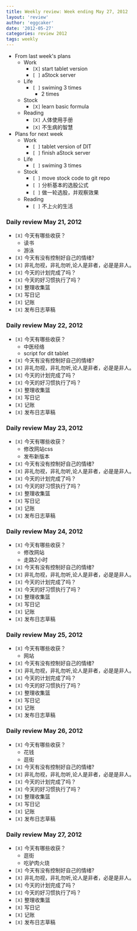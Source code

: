 ```yaml
---
title: Weekly review: Week ending May 27, 2012 
layout: 'review'
author: 'eggcaker'
date: '2012-05-27'
categories: review 2012
tags: weekly
---
```



  * From last week's plans 
    * Work 
      * `[X]` start tablet version 
      * `[ ]` aStock server 
    * Life 
      * `[ ]` swiming 3 times 
        * 2 times 
    * Stock 
      * `[X]` learn basic formula 
    * Reading 
      * `[X]` 人体使用手册 
      * `[X]` 不生病的智慧 
  * Plans for next week 
    * Work 
      * `[ ]` tablet version of DIT 
      * `[ ]` finish aStock server 
    * Life 
      * `[ ]` swiming 3 times 
    * Stock 
      * `[ ]` move stock code to git repo 
      * `[ ]` 分析基本的选股公式 
      * `[ ]` 做一轮选股，并观察效果 
    * Reading 
      * `[ ]` 不上火的生活 

### Daily review May 21, 2012

  * `[X]` 今天有哪些收获？ 
    * 读书 
    * 游泳 
  * `[X]` 今天有没有控制好自己的情绪? 
  * `[X]` 非礼勿视，非礼勿听,论人是非者，必是是非人。 
  * `[X]` 今天的计划完成了吗？ 
  * `[X]` 今天的好习惯执行了吗？ 
  * `[X]` 整理收集篮 
  * `[X]` 写日记 
  * `[X]` 记账 
  * `[X]` 发布日志草稿 

### Daily review May 22, 2012

  * `[X]` 今天有哪些收获？ 
    * 中医经络 
    * script for dit tablet 
  * `[X]` 今天有没有控制好自己的情绪? 
  * `[X]` 非礼勿视，非礼勿听,论人是非者，必是是非人。 
  * `[X]` 今天的计划完成了吗？ 
  * `[X]` 今天的好习惯执行了吗？ 
  * `[X]` 整理收集篮 
  * `[X]` 写日记 
  * `[X]` 记账 
  * `[X]` 发布日志草稿 

### Daily review May 23, 2012

  * `[X]` 今天有哪些收获？ 
    * 修改网站css 
    * 发布新版本 
  * `[X]` 今天有没有控制好自己的情绪? 
  * `[X]` 非礼勿视，非礼勿听,论人是非者，必是是非人。 
  * `[X]` 今天的计划完成了吗？ 
  * `[X]` 今天的好习惯执行了吗？ 
  * `[X]` 整理收集篮 
  * `[X]` 写日记 
  * `[X]` 记账 
  * `[X]` 发布日志草稿 

### Daily review May 24, 2012

  * `[X]` 今天有哪些收获？ 
    * 修改网站 
    * 走路2小时 
  * `[X]` 今天有没有控制好自己的情绪? 
  * `[X]` 非礼勿视，非礼勿听,论人是非者，必是是非人。 
  * `[X]` 今天的计划完成了吗？ 
  * `[X]` 今天的好习惯执行了吗？ 
  * `[X]` 整理收集篮 
  * `[X]` 写日记 
  * `[X]` 记账 
  * `[X]` 发布日志草稿 

### Daily review May 25, 2012

  * `[X]` 今天有哪些收获？ 
    * 网站 
  * `[X]` 今天有没有控制好自己的情绪? 
  * `[X]` 非礼勿视，非礼勿听,论人是非者，必是是非人。 
  * `[X]` 今天的计划完成了吗？ 
  * `[X]` 今天的好习惯执行了吗？ 
  * `[X]` 整理收集篮 
  * `[X]` 写日记 
  * `[X]` 记账 
  * `[X]` 发布日志草稿 

### Daily review May 26, 2012

  * `[X]` 今天有哪些收获？ 
    * 花钱 
    * 逛街 
  * `[X]` 今天有没有控制好自己的情绪? 
  * `[X]` 非礼勿视，非礼勿听,论人是非者，必是是非人。 
  * `[X]` 今天的计划完成了吗？ 
  * `[X]` 今天的好习惯执行了吗？ 
  * `[X]` 整理收集篮 
  * `[X]` 写日记 
  * `[X]` 记账 
  * `[X]` 发布日志草稿 

### Daily review May 27, 2012

  * `[X]` 今天有哪些收获？ 
    * 逛街 
    * 吃驴肉火烧 
  * `[X]` 今天有没有控制好自己的情绪? 
  * `[X]` 非礼勿视，非礼勿听,论人是非者，必是是非人。 
  * `[X]` 今天的计划完成了吗？ 
  * `[X]` 今天的好习惯执行了吗？ 
  * `[X]` 整理收集篮 
  * `[X]` 写日记 
  * `[X]` 记账 
  * `[X]` 发布日志草稿 

